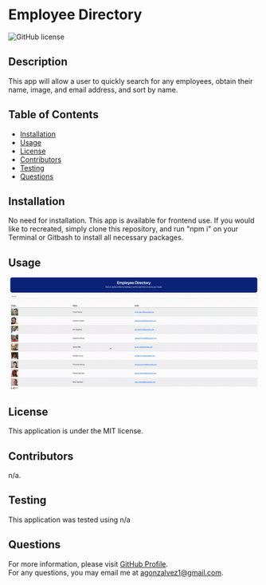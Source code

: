 # Employee Directory
![GitHub license](https://img.shields.io/badge/license-MIT-blue.svg)  
## Description
This app will allow a user to quickly search for any employees, obtain their name, image, and email address, and sort by name. 
## Table of Contents 
- [Installation](#installation)
- [Usage](#usage)
- [License](#license)
- [Contributors](#contributors)
- [Testing](#test)
- [Questions](#questions)
## Installation
No need for installation. This app is available for frontend use. If you would like to recreated, simply clone this repository, and run "npm i" on your Terminal or Gitbash to install all necessary packages.
## Usage
![App demo](assets/demo.gif)
## License
This application is under the MIT license.  
## Contributors
n/a.
## Testing
This application was tested using n/a
## Questions
For more information, please visit [GitHub Profile](https://github.com/agonzalvez/).  
For any questions, you may email me at agonzalvez1@gmail.com.
